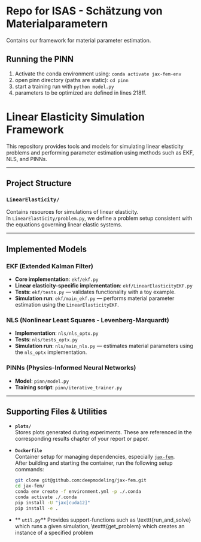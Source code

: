 # Repo for ISAS - Schätzung von Materialparametern

Contains our framework for material parameter estimation.

## Running the PINN

1. Activate the conda environment using: `conda activate jax-fem-env`
2. open pinn directory (paths are static): `cd pinn`
3. start a training run with `python model.py`
4. parameters to be optimized are defined in lines 218ff. 

# Linear Elasticity Simulation Framework

This repository provides tools and models for simulating linear elasticity problems and performing parameter estimation using methods such as EKF, NLS, and PINNs.

---

## Project Structure

### `LinearElasticity/`
Contains resources for simulations of linear elasticity.  
In `LinearElasticity/problem.py`, we define a problem setup consistent with the equations governing linear elastic systems.

---

## Implemented Models

### EKF (Extended Kalman Filter)
- **Core implementation**: `ekf/ekf.py`
- **Linear elasticity-specific implementation**: `ekf/LinearElasticityEKF.py`
- **Tests**: `ekf/tests.py` — validates functionality with a toy example.
- **Simulation run**: `ekf/main_ekf.py` — performs material parameter estimation using the `LinearElasticityEKF`.

### NLS (Nonlinear Least Squares - Levenberg-Marquardt)
- **Implementation**: `nls/nls_optx.py`
- **Tests**: `nls/tests_optx.py`
- **Simulation run**: `nls/main_nls.py` — estimates material parameters using the `nls_optx` implementation.

### PINNs (Physics-Informed Neural Networks)
- **Model**: `pinn/model.py`
- **Training script**: `pinn/iterative_trainer.py`

---

## Supporting Files & Utilities

- **`plots/`**  
  Stores plots generated during experiments. These are referenced in the corresponding results chapter of your report or paper.

- **`Dockerfile`**  
  Container setup for managing dependencies, especially [`jax-fem`](https://github.com/deepmodeling/jax-fem).  
  After building and starting the container, run the following setup commands:

  ```bash
  git clone git@github.com:deepmodeling/jax-fem.git
  cd jax-fem/
  conda env create -f environment.yml -p ./.conda
  conda activate ./.conda
  pip install -U "jax[cuda12]"
  pip install -e .

 - ** `util.py`**
   Provides support-functions such as \texttt{run\_and\_solve} which runs a given simulation, \texttt{get\_problem}  which creates an instance of a specified problem

